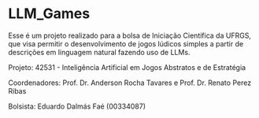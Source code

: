 # LLM_Games
Esse é um projeto realizado para a bolsa de Iniciação Científica da UFRGS, que visa permitir o desenvolvimento de jogos lúdicos simples a partir de descrições em linguagem natural fazendo uso de LLMs.

Projeto: 42531 - Inteligência Artificial em Jogos Abstratos e de Estratégia

Coordenadores: Prof. Dr. Anderson Rocha Tavares e Prof. Dr. Renato Perez Ribas

Bolsista: Eduardo Dalmás Faé (00334087)